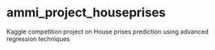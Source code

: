 # ammi_project_houseprises
Kaggle competition project on House prises prediction using advanced regression techniques
